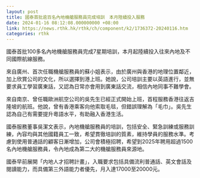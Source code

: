 ```yaml
---
layout: post
title: 國泰首批逾百名內地機艙服務員完成培訓　本月陸續投入服務
date: 2024-01-16 08:12:08.000000000 +08:00
link: https://news.rthk.hk/rthk/ch/component/k2/1736372-20240116.htm
categories: rthk
---
```


國泰首批100多名內地機艙服務員完成7星期培訓，本月起陸續投入往來內地及不同國際航線服務。

來自廣州、首次任職機艙服務員的蘇小姐表示，由於廣州與香港的地理位置鄰近，加上欣賞公司的文化，所以選擇到港上班。她說，公司培訓主要以英語進行，並無要求員工學習廣東話，又認為日常亦會用到廣東話交流，相信內地同事不難學會。

來自南京、曾任職歐洲航空公司的吳先生已經正式開始上班，首程服務香港往返吉隆坡的航班。他說，曾有香港乘客向他索取毛毯，但錯誤理解為「毛巾」。吳先生認為自己有需要提升粵語水平，有助融入香港生活。

國泰服務董事吳潔文表示，內地機艙服務員的培訓，包括安全、緊急訓練或服務訓練，內容均與其他國籍員工一致，希望貫徹培訓的質素，維持學員的服務水準。考慮到使用普通話的顧客日漸增加，公司會積極招聘，希望到2025年聘用超過1500名內地機艙服務員，令內地成為第二大的機艙服務員來源地。

國泰早前展開「内地人才招聘計畫」，入職要求包括具備流利普通話、英文會話及閱讀能力，而具備第三外語能力者優先，月入達17000至20000元。
